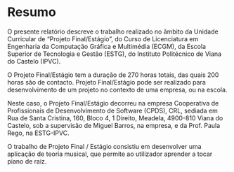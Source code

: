 # Resumo

O presente relatório descreve o trabalho realizado no âmbito da Unidade Curricular de “Projeto Final/Estágio”, do Curso de Licenciatura em Engenharia da Computação Gráfica e Multimédia (ECGM), da Escola Superior de Tecnologia e Gestão (ESTG), do Instituto Politécnico de Viana do Castelo (IPVC).&#x20;

O Projeto Final/Estágio tem a duração de 270 horas totais, das quais 200 horas são de contacto. Projeto Final/Estágio pode ser realizado para desenvolvimento de um projeto no contexto de uma empresa, ou na escola.&#x20;

Neste caso, o Projeto Final/Estágio decorreu na empresa Cooperativa de Profissionais de Desenvolvimento de Software (CPDS), CRL, sediada em Rua de Santa Cristina, 160, Bloco 4, 1 Direito, Meadela, 4900-810 Viana do Castelo, sob a supervisão de Miguel Barros, na empresa, e da Prof.  Paula Rego, na ESTG-IPVC.&#x20;

O trabalho de Projeto Final / Estágio consistiu em desenvolver uma aplicação de teoria musical, que permite ao utilizador aprender a tocar piano de raiz.

